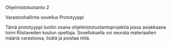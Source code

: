 Ohjelmistotuotanto 2

Varastonhallinta-sovellus
Prototyyppi

Tämä prototyyppi luotiin osana ohjelmistotuotantoprojektia jossa asiakkaana toimi Riistaveden koulun opettaja.
Sovelluksella voi seurata materiaalien määriä varastossa, lisätä ja poistaa niitä.
